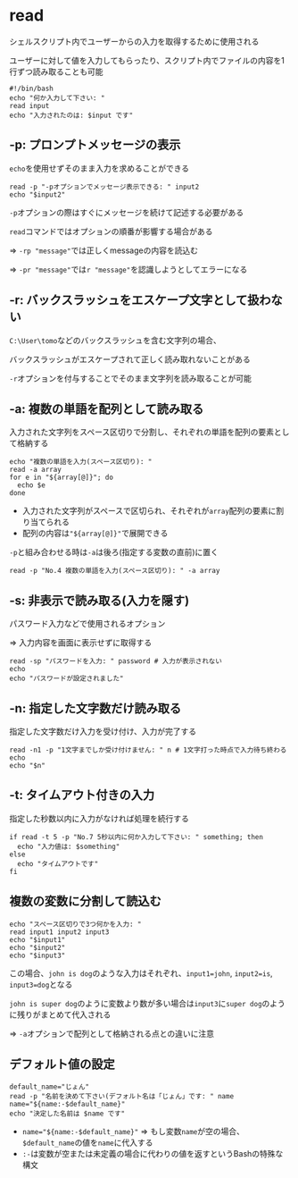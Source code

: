 # read
シェルスクリプト内でユーザーからの入力を取得するために使用される

ユーザーに対して値を入力してもらったり、スクリプト内でファイルの内容を1行ずつ読み取ることも可能

```shell
#!/bin/bash
echo "何か入力して下さい: "
read input
echo "入力されたのは: $input です"
```

## -p: プロンプトメッセージの表示
`echo`を使用せずそのまま入力を求めることができる

```shell
read -p "-pオプションでメッセージ表示できる: " input2
echo "$input2"
```

`-p`オプションの際はすぐにメッセージを続けて記述する必要がある

`read`コマンドではオプションの順番が影響する場合がある

=> `-rp "message"`では正しくmessageの内容を読込む

=> `-pr "message"`では`r "message"`を認識しようとしてエラーになる

## -r: バックスラッシュをエスケープ文字として扱わない
`C:\User\tomo`などのバックスラッシュを含む文字列の場合、

バックスラッシュがエスケープされて正しく読み取れないことがある

`-r`オプションを付与することでそのまま文字列を読み取ることが可能

## -a: 複数の単語を配列として読み取る
入力された文字列をスペース区切りで分割し、それぞれの単語を配列の要素として格納する

```shell
echo "複数の単語を入力(スペース区切り): "
read -a array
for e in "${array[@]}"; do
  echo $e
done
```
- 入力された文字列がスペースで区切られ、それぞれが`array`配列の要素に割り当てられる
- 配列の内容は`"${array[@]}"`で展開できる

`-p`と組み合わせる時は`-a`は後ろ(指定する変数の直前)に置く

```shell
read -p "No.4 複数の単語を入力(スペース区切り): " -a array
```

## -s: 非表示で読み取る(入力を隠す)
パスワード入力などで使用されるオプション

=> 入力内容を画面に表示せずに取得する

```shell
read -sp "パスワードを入力: " password # 入力が表示されない
echo
echo "パスワードが設定されました"
```

## -n: 指定した文字数だけ読み取る
指定した文字数だけ入力を受け付け、入力が完了する

```shell
read -n1 -p "1文字までしか受け付けません: " n # 1文字打った時点で入力待ち終わる
echo
echo "$n"
```

## -t: タイムアウト付きの入力
指定した秒数以内に入力がなければ処理を続行する

```
if read -t 5 -p "No.7 5秒以内に何か入力して下さい: " something; then
  echo "入力値は: $something"
else
  echo "タイムアウトです"
fi
```

## 複数の変数に分割して読込む

```shell
echo "スペース区切りで3つ何かを入力: "
read input1 input2 input3
echo "$input1"
echo "$input2"
echo "$input3"
```
この場合、`john is dog`のような入力はそれぞれ、`input1=john`, `input2=is`, `input3=dog`となる

`john is super dog`のように変数より数が多い場合は`input3`に`super dog`のように残りがまとめて代入される

=> `-a`オプションで配列として格納される点との違いに注意

## デフォルト値の設定

```shell
default_name="じょん"
read -p "名前を決めて下さい(デフォルト名は「じょん」です: " name
name="${name:-$default_name}"
echo "決定した名前は $name です"
```
-  `name="${name:-$default_name}"` => もし変数`name`が空の場合、`$default_name`の値を`name`に代入する
- `:-`は変数が空または未定義の場合に代わりの値を返すというBashの特殊な構文

